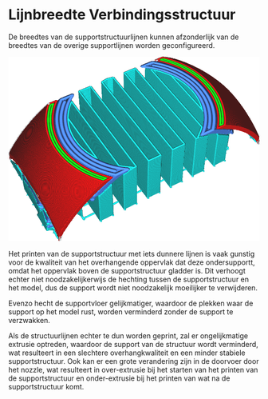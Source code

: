 Lijnbreedte Verbindingsstructuur
====
De breedtes van de supportstructuurlijnen kunnen afzonderlijk van de breedtes van de overige supportlijnen worden geconfigureerd.

<!--screenshot {
"image_path": "support_roof_line_width.png",
"modellen": [
    {
        "script": "trash_bin_lid.scad",
        "transformatie": ["schaal(0.5)"]
    }
],
"camerapositie": [-47, 79, 110],
"instellingen": {
    "support_enable": waar,
    "support_roof_enable": waar,
    "support_roof_line_width": 0,8
},
"laag": 192,
"kleuren": 64
}-->
![De supportstructuurlijnen zijn breder dan de rest van de supportijnen](../../../articles/images/support_roof_line_width.png)

Het printen van de supportstructuur met iets dunnere lijnen is vaak gunstig voor de kwaliteit van het overhangende oppervlak dat deze ondersupportt, omdat het oppervlak boven de supportstructuur gladder is. Dit verhoogt echter niet noodzakelijkerwijs de hechting tussen de supportstructuur en het model, dus de support wordt niet noodzakelijk moeilijker te verwijderen.

Evenzo hecht de supportvloer gelijkmatiger, waardoor de plekken waar de support op het model rust, worden verminderd zonder de support te verzwakken.

Als de structuurlijnen echter te dun worden geprint, zal er ongelijkmatige extrusie optreden, waardoor de support van de structuur wordt verminderd, wat resulteert in een slechtere overhangkwaliteit en een minder stabiele supportstructuur. Ook kan er een grote verandering zijn in de doorvoer door het nozzle, wat resulteert in over-extrusie bij het starten van het printen van de supportstructuur en onder-extrusie bij het printen van wat na de supportstructuur komt.